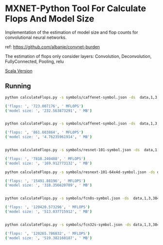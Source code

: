 # MXNET-Python Tool For Calculate Flops And Model Size

Implementation of the estimation of model size and flop counts for convolutional neural networks.

ref: https://github.com/albanie/convnet-burden

The estimation of flops only consider layers: Convolution, Deconvolution, FullyConnected, Pooling, relu

[Scala Version](https://github.com/Ldpe2G/DeepLearningForFun/tree/master/Mxnet-Scala/UsefulTools)

## Running

```bash
python calculateFlops.py -s symbols/caffenet-symbol.json -ds  data,1,3,224,224 -ls prob_label,1,1000

('flops: ', '723.007176', ' MFLOPS')
('model size: ', '232.563873291', ' MB')


python calculateFlops.py -s symbols/caffenet-symbol.json -ds  data,1,3,224,224 -ls prob_label,1,1000

('flops: ', '861.603864', ' MFLOPS')
('model size: ', '4.76235961914', ' MB')


python calculateFlops.py -s symbols/resnet-101-symbol.json -ds  data,1,3,224,224 -ls softmax_label,1,1000 

('flops: ', '7818.240488', ' MFLOPS')
('model size: ', '169.912773132', ' MB')

python calculateFlops.py -s symbols/resnext-101-64x4d-symbol.json -ds data,1,3,224,224 -ls softmax_label,1,1000

('flops: ', '15491.88196', ' MFLOPS')
('model size: ', '318.356620789', ' MB')


python calculateFlops.py -s symbols/fcn8s-symbol.json -ds  data,1,3,384,384 -ls softmax_label,1,21,384,384

('flops: ', '120420.573296', ' MFLOPS')
('model size: ', '513.037715912', ' MB')


python calculateFlops.py -s symbols/fcn32s-symbol.json -ds data,1,3,384,384 -ls softmax_label,1,21,384,384

('flops: ', '120265.786832', ' MFLOPS')
('model size: ', '519.382160187', ' MB')
```
